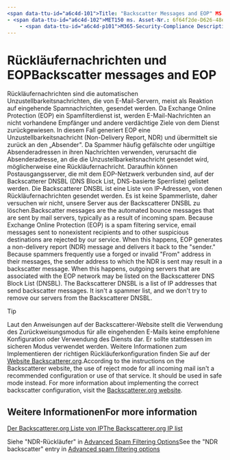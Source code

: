 ```yaml
---
<span data-ttu-id="a6c4d-101">Title: "Backscatter Messages and EOP" MS. Author: krowley Author: kccross Manager: laurawi ms. Date: 12/9/2016 ms. Audience: ITPro ms. Topic: article ms. Service: O365-seccomp ms. Custom: TN2DMC localization_priority: normal Search. appverid:</span><span class="sxs-lookup"><span data-stu-id="a6c4d-101">title: "Backscatter messages and EOP" ms.author: krowley author: kccross manager: laurawi ms.date: 12/9/2016 ms.audience: ITPro ms.topic: article ms.service: O365-seccomp ms.custom: TN2DMC localization_priority: Normal search.appverid:</span></span>
- <span data-ttu-id="a6c4d-102">MET150 ms. Asset-Nr.: 6f64f2de-D626-48ed-8084-03cc72301aa4 ms. Collection:</span><span class="sxs-lookup"><span data-stu-id="a6c4d-102">MET150 ms.assetid: 6f64f2de-d626-48ed-8084-03cc72301aa4   ms.collection:</span></span>
    - <span data-ttu-id="a6c4d-p101">M365-Security-Compliance Description: "Backscatter-Nachrichten sind die automatisierten Bounce-Nachrichten, die von e-Mail-Servern gesendet werden, in der Regel als Ergebnis eingehender Spam-Mails. Die BACKSCATTERER-DNSBL ist eine Liste von IP-Adressen, die Rückläufer Nachrichten senden. Es handelt sich nicht um eine Spammer-Liste, und wir versuchen nicht, unsere Server aus der BACKSCATTERER-DNSBL zu entfernen. "</span><span class="sxs-lookup"><span data-stu-id="a6c4d-p101">M365-security-compliance description: "Backscatter messages are the automated bounce messages that are sent by mail servers, typically as a result of incoming spam. The Backscatterer DNSBL is a list of IP addresses that send backscatter messages. It isn't a spammer list, and we don't try to remove our servers from the Backscatterer DNSBL."</span></span>
---
```


# <a name="backscatter-messages-and-eop"></a><span data-ttu-id="a6c4d-106">Rückläufernachrichten und EOP</span><span class="sxs-lookup"><span data-stu-id="a6c4d-106">Backscatter messages and EOP</span></span>

<span data-ttu-id="a6c4d-p102">Rückläufernachrichten sind die automatischen Unzustellbarkeitsnachrichten, die von E-Mail-Servern, meist als Reaktion auf eingehende Spamnachrichten, gesendet werden. Da Exchange Online Protection (EOP) ein Spamfilterdienst ist, werden E-Mail-Nachrichten an nicht vorhandene Empfänger und andere verdächtige Ziele von dem Dienst zurückgewiesen. In diesem Fall generiert EOP eine Unzustellbarkeitsnachricht (Non-Delivery Report, NDR) und übermittelt sie zurück an den „Absender". Da Spammer häufig gefälschte oder ungültige Absenderadressen in ihren Nachrichten verwenden, verursacht die Absenderadresse, an die die Unzustellbarkeitsnachricht gesendet wird, möglicherweise eine Rückläufernachricht. Daraufhin können Postausgangsserver, die mit dem EOP-Netzwerk verbunden sind, auf der Backscatterer DNSBL (DNS Block List, DNS-basierte Sperrliste) gelistet werden. Die Backscatterer DNSBL ist eine Liste von IP-Adressen, von denen Rückläufernachrichten gesendet werden. Es ist keine Spammerliste, daher versuchen wir nicht, unsere Server aus der Backscatterer DNSBL zu löschen.</span><span class="sxs-lookup"><span data-stu-id="a6c4d-p102">Backscatter messages are the automated bounce messages that are sent by mail servers, typically as a result of incoming spam. Because Exchange Online Protection (EOP) is a spam filtering service, email messages sent to nonexistent recipients and to other suspicious destinations are rejected by our service. When this happens, EOP generates a non-delivery report (NDR) message and delivers it back to the "sender." Because spammers frequently use a forged or invalid "From" address in their messages, the sender address to which the NDR is sent may result in a backscatter message. When this happens, outgoing servers that are associated with the EOP network may be listed on the Backscatterer DNS Block List (DNSBL). The Backscatterer DNSBL is a list of IP addresses that send backscatter messages. It isn't a spammer list, and we don't try to remove our servers from the Backscatterer DNSBL.</span></span> 
  
> [!TIP]
> <span data-ttu-id="a6c4d-p103">Laut den Anweisungen auf der Backscatterer-Website stellt die Verwendung des Zurückweisungsmodus für alle eingehenden E-Mails keine empfohlene Konfiguration oder Verwendung des Diensts dar. Er sollte stattdessen im sicheren Modus verwendet werden. Weitere Informationen zum Implementieren der richtigen Rückläuferkonfiguration finden Sie auf der [Website Backscatterer.org](http://www.backscatterer.org/?target=usage).</span><span class="sxs-lookup"><span data-stu-id="a6c4d-p103">According to the instructions on the Backscatterer website, the use of reject mode for all incoming mail isn't a recommended configuration or use of that service. It should be used in safe mode instead. For more information about implementing the correct backscatter configuration, visit the [Backscatterer.org website](http://www.backscatterer.org/?target=usage).</span></span> 
  
## <a name="for-more-information"></a><span data-ttu-id="a6c4d-117">Weitere Informationen</span><span class="sxs-lookup"><span data-stu-id="a6c4d-117">For more information</span></span>

[<span data-ttu-id="a6c4d-118">Der Backscatterer.org Liste von IP</span><span class="sxs-lookup"><span data-stu-id="a6c4d-118">The Backscatterer.org IP list</span></span>](https://blogs.msdn.com/b/tzink/archive/2012/08/22/the-backscatterer-org-ip-list.aspx)
  
<span data-ttu-id="a6c4d-119">Siehe "NDR-Rückläufer" in [Advanced Spam Filtering Options](advanced-spam-filtering-asf-options.md)</span><span class="sxs-lookup"><span data-stu-id="a6c4d-119">See the "NDR backscatter" entry in [Advanced spam filtering  options](advanced-spam-filtering-asf-options.md)</span></span>
  

